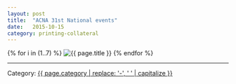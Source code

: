 ```yaml
---
layout: post
title:  "ACNA 31st National events"
date:   2015-10-15
category: printing-collateral
---
```


{% for i in (1..7) %}
  <img class="img-fluid mx-auto d-block" src="{{ site.imageurl }}{{ page.title | replace: ' ', '-' | downcase }}/{{ i }}.jpg" alt="{{ page.title }}" >
{% endfor %}
<hr>
<p>Category: <a href="/category/{{ page.category }}">{{ page.category | replace: '-', ' ' | capitalize }}</a></p>